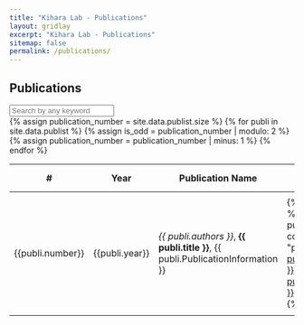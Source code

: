 ```yaml
---
title: "Kihara Lab - Publications"
layout: gridlay
excerpt: "Kihara Lab - Publications"
sitemap: false
permalink: /publications/
---
```


Publications
------------
  <div class="input-group">
  <input id="search_table" onkeyup="filterTable()" type="search" class="form-control" placeholder="Search by any keyword" />
  </div>
<table id="publication_table" class="table table-striped table-hover">
    <thead class="thead-light">
        <tr>
            <th scope="col">#</th>
            <th scope="col">Year</th>
            <th style="width: 50% !important">Publication Name</th>
            <th scope="col"></th>
            <th scope="col"></th>
            <th scope="col">Relevant Links</th>
        </tr>
    </thead>
    <tbody>
        {% assign publication_number = site.data.publist.size %}
        {% for publi in site.data.publist %}
            {% assign is_odd = publication_number | modulo: 2 %}
            <tr>
                <td class="col">
                    {{publi.number}}
                </td>
                <td class="col">
                    {{publi.year}}
                </td>
                <td class="col">
                    <em>{{ publi.authors }}</em>, <b>{{ publi.title }}</b>, {{ publi.PublicationInformation }}
                </td>
                <td class="col">
                {% if publi.link %}
                    {% if publi.link.url contains "paper/" %}
                      <a class="btn btn-primary" href="{{ site.url }}{{ site.baseurl }}/{{ publi.link.url }}">{{ publi.link.display }}</a>
                    {% else %}
                      <a class="btn btn-primary" href="{{ publi.link.url }}">{{ publi.link.display }}</a>
                    {% endif %}
                {% endif %}
                </td>
                <td class="col">
                {% if publi.abstract %}
                  <a class="btn btn-primary" href="{{ publi.abstract.url }}">{{ publi.abstract.display }}</a>
                {% endif %}
                </td>
                <td class="col">
                <ul>
                  {% for link in publi.links %}
                    <li><a href="{{ link.url }}">{{ link.display }}</a> </li>
                  {% endfor %}
                </ul>
                </td>
            </tr>
            {% assign publication_number = publication_number | minus: 1 %}
        {% endfor %}
    </tbody>
</table>

<script>
function filterTable() {
  var input, filter, table, tr, td, i, txtValue;
  input = document.getElementById("search_table");
  filter = input.value.toUpperCase();
  table = document.getElementById("publication_table");
  tr = table.getElementsByTagName("tr");
  for (i = 0; i < tr.length; i++) {
    td = tr[i].getElementsByTagName("td")[1];
    if (td) {
      txtValue = td.textContent || td.innerText;
      if (txtValue.toUpperCase().indexOf(filter) > -1) {
        tr[i].style.display = "";
      } else {
        tr[i].style.display = "none";
      }
    } 
    td = tr[i].getElementsByTagName("td")[2];
    if (td) {
      txtValue = td.textContent || td.innerText;
      if (txtValue.toUpperCase().indexOf(filter) > -1) {
        tr[i].style.display = "";
      } else {
        tr[i].style.display = "none";
      }
    }           
  }
}
</script>